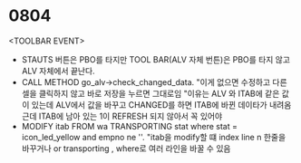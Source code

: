 # 0804

&lt;TOOLBAR EVENT&gt;

* STAUTS 버튼은 PBO를 타지만 TOOL BAR\(ALV 자체 번튼\)은 PBO를 타지 않고 ALV 자체에서 끝난다. 
* CALL METHOD go\_alv-&gt;check\_changed\_data. "이게 없으면 수정하고 다른 셀을 클릭하지 않고 바로 저장을 누르면 그대로임 "이유는 ALV 와 ITAB에 같은 값이 있는데 ALV에서 값을 바꾸고 CHANGED를 하면 ITAB에 바뀐 데이타가 내려옴 근데 ITAB에 남아 있는 1이 REFRESH 되지 않아서 꼭 있어야
* MODIFY itab FROM wa TRANSPORTING stat where stat = icon\_led\_yellow and empno ne ''. "itab을 modify할 떄 index line n 한줄을 바꾸거나 or transporting , where로 여러 라인을 바꿀 수 있음








